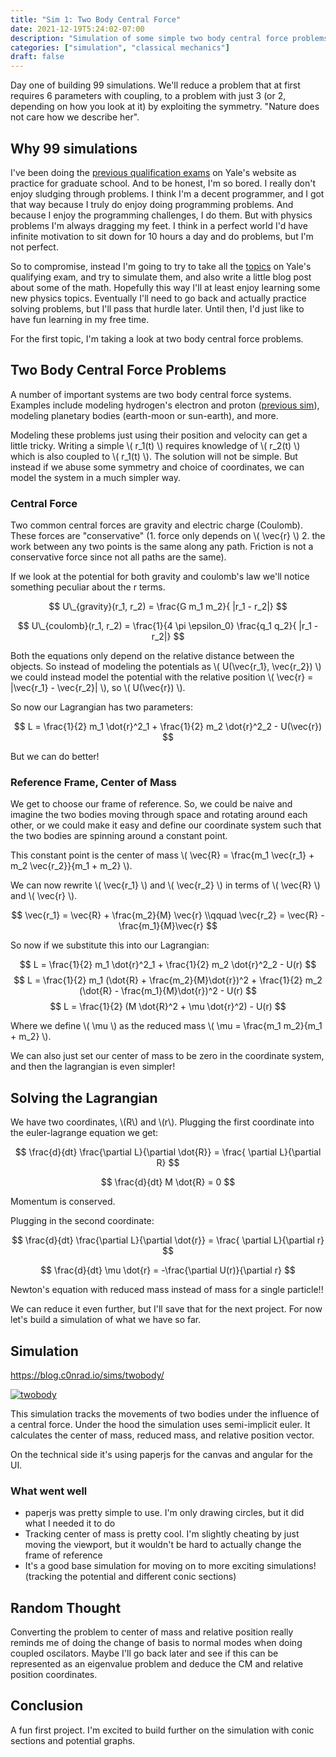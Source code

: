 ```yaml
---
title: "Sim 1: Two Body Central Force"
date: 2021-12-19T5:24:02-07:00
description: "Simulation of some simple two body central force problems"
categories: ["simulation", "classical mechanics"]
draft: false
---
```


Day one of building 99 simulations. We'll reduce a problem that at first requires 6 parameters with coupling, to a problem with just 3 (or 2, depending on how you look at it) by exploiting the symmetry. "Nature does not care how we describe her".

<!--more-->

## Why 99 simulations

I've been doing the [previous qualification exams](https://physics.yale.edu/academics/graduate-studies/graduate-student-handbook/qualifying-exam-past-exams) on Yale's website as practice for graduate school. And to be honest, I'm so bored. I really don't enjoy sludging through problems. I think I'm a decent programmer, and I got that way because I truly do enjoy doing programming problems. And because I enjoy the programming challenges, I do them. But with physics problems I'm always dragging my feet. I think in a perfect world I'd have infinite motivation to sit down for 10 hours a day and do problems, but I'm not perfect.

So to compromise, instead I'm going to try to take all the [topics](<https://physics.yale.edu/sites/default/files/files/Topics%20for%20the%20Qualifying%20ExaminationForAugust2018%20(1).pdf>) on Yale's qualifying exam, and try to simulate them, and also write a little blog post about some of the math. Hopefully this way I'll at least enjoy learning some new physics topics. Eventually I'll need to go back and actually practice solving problems, but I'll pass that hurdle later. Until then, I'd just like to have fun learning in my free time.

For the first topic, I'm taking a look at two body central force problems.

## Two Body Central Force Problems

A number of important systems are two body central force systems. Examples include modeling hydrogen's electron and proton ([previous sim](https://blog.c0nrad.io/hydrogenjs/#/)), modeling planetary bodies (earth-moon or sun-earth), and more.

Modeling these problems just using their position and velocity can get a little tricky. Writing a simple \\( r_1(t) \\) requires knowledge of \\( r_2(t) \\) which is also coupled to \\( r_1(t) \\). The solution will not be simple. But instead if we abuse some symmetry and choice of coordinates, we can model the system in a much simpler way.

### Central Force

Two common central forces are gravity and electric charge (Coulomb). These forces are "conservative" (1. force only depends on \\( \vec{r} \\) 2. the work between any two points is the same along any path. Friction is not a conservative force since not all paths are the same).

If we look at the potential for both gravity and coulomb's law we'll notice something peculiar about the r terms.

$$ U\_{gravity}(r_1, r_2) = \frac{G m_1 m_2}{ |r_1 - r_2|} $$

$$ U\_{coulomb}(r_1, r_2) = \frac{1}{4 \pi \epsilon_0} \frac{q_1 q_2}{ |r_1 - r_2|} $$

Both the equations only depend on the relative distance between the objects. So instead of modeling the potentials as \\( U(\vec{r_1}, \vec{r_2}) \\) we could instead model the potential with the relative position \\( \vec{r} = |\vec{r_1} - \vec{r_2}| \\), so \\( U(\vec{r}) \\).

So now our Lagrangian has two parameters:

$$ L = \frac{1}{2} m_1 \dot{r}^2_1 + \frac{1}{2} m_2 \dot{r}^2_2 - U(\vec{r}) $$

But we can do better!

### Reference Frame, Center of Mass

We get to choose our frame of reference. So, we could be naive and imagine the two bodies moving through space and rotating around each other, or we could make it easy and define our coordinate system such that the two bodies are spinning around a constant point.

This constant point is the center of mass \\( \vec{R} = \frac{m_1 \vec{r_1} + m_2 \vec{r_2}}{m_1 + m_2} \\).

We can now rewrite \\( \vec{r_1} \\) and \\( \vec{r_2} \\) in terms of \\( \vec{R} \\) and \\( \\vec{r} \\).

$$ \vec{r_1} = \vec{R} + \frac{m_2}{M} \vec{r} \\qquad \vec{r_2} = \vec{R} - \frac{m_1}{M}\vec{r} $$

So now if we substitute this into our Lagrangian:

$$ L = \frac{1}{2} m_1 \dot{r}^2_1 + \frac{1}{2} m_2 \dot{r}^2_2 - U(r) $$
$$ L = \frac{1}{2} m_1 (\dot{R} + \frac{m_2}{M}\dot{r})^2 + \frac{1}{2} m_2 (\dot{R} - \frac{m_1}{M}\dot{r})^2 - U(r) $$
$$ L = \frac{1}{2} (M \dot{R}^2 + \mu \dot{r}^2) - U(r) $$

Where we define \\( \mu \\) as the reduced mass \\( \mu = \frac{m_1 m_2}{m_1 + m_2} \\).

We can also just set our center of mass to be zero in the coordinate system, and then the lagrangian is even simpler!

## Solving the Lagrangian

We have two coordinates, \\(R\\) and \\(r\\). Plugging the first coordinate into the euler-lagrange equation we get:

$$
\frac{d}{dt} \frac{\partial L}{\partial \dot{R}} = \frac{ \partial L}{\partial R}
$$

$$ \frac{d}{dt} M \dot{R} = 0 $$

Momentum is conserved.

Plugging in the second coordinate:

$$
\frac{d}{dt} \frac{\partial L}{\partial \dot{r}} = \frac{ \partial L}{\partial r}
$$

$$
\frac{d}{dt} \mu \dot{r} = -\frac{\partial U(r)}{\partial r}
$$

Newton's equation with reduced mass instead of mass for a single particle!!

We can reduce it even further, but I'll save that for the next project. For now let's build a simulation of what we have so far.

## Simulation

https://blog.c0nrad.io/sims/twobody/

[![twobody](/twobody.png)](https://blog.c0nrad.io/sims/twobody/)

This simulation tracks the movements of two bodies under the influence of a central force. Under the hood the simulation uses semi-implicit euler. It calculates the center of mass, reduced mass, and relative position vector.

On the technical side it's using paperjs for the canvas and angular for the UI.

### What went well

- paperjs was pretty simple to use. I'm only drawing circles, but it did what I needed it to do
- Tracking center of mass is pretty cool. I'm slightly cheating by just moving the viewport, but it wouldn't be hard to actually change the frame of reference
- It's a good base simulation for moving on to more exciting simulations! (tracking the potential and different conic sections)

## Random Thought

Converting the problem to center of mass and relative position really reminds me of doing the change of basis to normal modes when doing coupled oscilators. Maybe I'll go back later and see if this can be represented as an eigenvalue problem and deduce the CM and relative position coordinates.

## Conclusion

A fun first project. I'm excited to build further on the simulation with conic sections and potential graphs.
